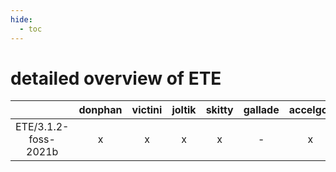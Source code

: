 ```yaml
---
hide:
  - toc
---
```


detailed overview of ETE
========================

| |donphan|victini|joltik|skitty|gallade|accelgor|swalot|doduo|
| :---: | :---: | :---: | :---: | :---: | :---: | :---: | :---: | :---: |
|ETE/3.1.2-foss-2021b|x|x|x|x|-|x|x|x|
